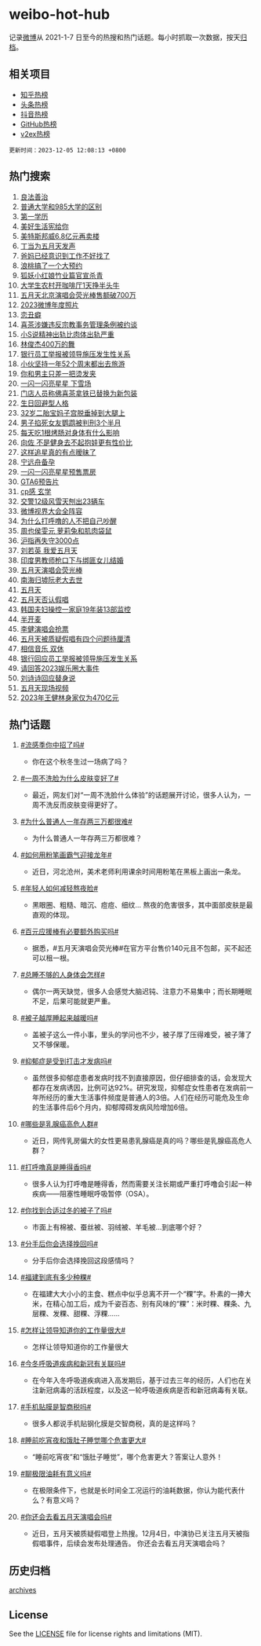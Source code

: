 # weibo-hot-hub

记录[微博](https://www.weibo.com)从 2021-1-7 日至今的热搜和热门话题。每小时抓取一次数据，按天[归档](archives)。

## 相关项目

- [知乎热榜](https://github.com/lonnyzhang423/zhihu-hot-hub)
- [头条热榜](https://github.com/lonnyzhang423/toutiao-hot-hub)
- [抖音热榜](https://github.com/lonnyzhang423/douyin-hot-hub)
- [GitHub热榜](https://github.com/lonnyzhang423/github-hot-hub)
- [v2ex热榜](https://github.com/lonnyzhang423/v2ex-hot-hub)


`更新时间：2023-12-05 12:08:13 +0800`

## 热门搜索

1. [良法善治](https://m.weibo.cn/search?containerid=100103type%3D1%26t%3D10%26q%3D%23%E8%89%AF%E6%B3%95%E5%96%84%E6%B2%BB%23&stream_entry_id=51&isnewpage=1&extparam=seat%3D1%26dgr%3D0%26c_type%3D51%26stream_entry_id%3D51%26pos%3D0%26cate%3D10103%26q%3D%2523%25E8%2589%25AF%25E6%25B3%2595%25E5%2596%2584%25E6%25B2%25BB%2523%26filter_type%3Drealtimehot%26display_time%3D1701749292%26pre_seqid%3D170174929227102145154)
1. [普通大学和985大学的区别](https://m.weibo.cn/search?containerid=100103type%3D1%26t%3D10%26q%3D%E6%99%AE%E9%80%9A%E5%A4%A7%E5%AD%A6%E5%92%8C985%E5%A4%A7%E5%AD%A6%E7%9A%84%E5%8C%BA%E5%88%AB&stream_entry_id=31&isnewpage=1&extparam=seat%3D1%26band_rank%3D1%26realpos%3D1%26dgr%3D0%26stream_entry_id%3D31%26lcate%3D5001%26c_type%3D31%26flag%3D2%26pos%3D0%26cate%3D5001%26q%3D%25E6%2599%25AE%25E9%2580%259A%25E5%25A4%25A7%25E5%25AD%25A6%25E5%2592%258C985%25E5%25A4%25A7%25E5%25AD%25A6%25E7%259A%2584%25E5%258C%25BA%25E5%2588%25AB%26filter_type%3Drealtimehot%26display_time%3D1701749292%26pre_seqid%3D170174929227102145154)
1. [第一学历](https://m.weibo.cn/search?containerid=100103type%3D1%26t%3D10%26q%3D%E7%AC%AC%E4%B8%80%E5%AD%A6%E5%8E%86&stream_entry_id=31&isnewpage=1&extparam=seat%3D1%26band_rank%3D2%26realpos%3D2%26dgr%3D0%26stream_entry_id%3D31%26lcate%3D5001%26c_type%3D31%26flag%3D2%26pos%3D1%26cate%3D5001%26q%3D%25E7%25AC%25AC%25E4%25B8%2580%25E5%25AD%25A6%25E5%258E%2586%26filter_type%3Drealtimehot%26display_time%3D1701749292%26pre_seqid%3D170174929227102145154)
1. [美好生活宪给你](https://m.weibo.cn/search?containerid=100103type%3D1%26t%3D10%26q%3D%23%E7%BE%8E%E5%A5%BD%E7%94%9F%E6%B4%BB%E5%AE%AA%E7%BB%99%E4%BD%A0%23&stream_entry_id=31&isnewpage=1&extparam=seat%3D1%26band_rank%3D3%26realpos%3D3%26dgr%3D0%26stream_entry_id%3D31%26lcate%3D5001%26c_type%3D31%26flag%3D0%26pos%3D2%26cate%3D5001%26q%3D%2523%25E7%25BE%258E%25E5%25A5%25BD%25E7%2594%259F%25E6%25B4%25BB%25E5%25AE%25AA%25E7%25BB%2599%25E4%25BD%25A0%2523%26filter_type%3Drealtimehot%26display_time%3D1701749292%26pre_seqid%3D170174929227102145154)
1. [美特斯邦威6.8亿元再卖楼](https://m.weibo.cn/search?containerid=100103type%3D1%26t%3D10%26q%3D%23%E7%BE%8E%E7%89%B9%E6%96%AF%E9%82%A6%E5%A8%816.8%E4%BA%BF%E5%85%83%E5%86%8D%E5%8D%96%E6%A5%BC%23&stream_entry_id=31&isnewpage=1&extparam=seat%3D1%26band_rank%3D4%26realpos%3D4%26dgr%3D0%26stream_entry_id%3D31%26lcate%3D5001%26c_type%3D31%26flag%3D1%26pos%3D3%26cate%3D5001%26q%3D%2523%25E7%25BE%258E%25E7%2589%25B9%25E6%2596%25AF%25E9%2582%25A6%25E5%25A8%25816.8%25E4%25BA%25BF%25E5%2585%2583%25E5%2586%258D%25E5%258D%2596%25E6%25A5%25BC%2523%26filter_type%3Drealtimehot%26display_time%3D1701749292%26pre_seqid%3D170174929227102145154)
1. [丁当为五月天发声](https://m.weibo.cn/search?containerid=100103type%3D1%26t%3D10%26q%3D%23%E4%B8%81%E5%BD%93%E4%B8%BA%E4%BA%94%E6%9C%88%E5%A4%A9%E5%8F%91%E5%A3%B0%23&stream_entry_id=31&isnewpage=1&extparam=seat%3D1%26band_rank%3D5%26realpos%3D5%26dgr%3D0%26stream_entry_id%3D31%26lcate%3D5001%26c_type%3D31%26flag%3D16%26pos%3D4%26cate%3D5001%26q%3D%2523%25E4%25B8%2581%25E5%25BD%2593%25E4%25B8%25BA%25E4%25BA%2594%25E6%259C%2588%25E5%25A4%25A9%25E5%258F%2591%25E5%25A3%25B0%2523%26filter_type%3Drealtimehot%26display_time%3D1701749292%26pre_seqid%3D170174929227102145154)
1. [爸妈已经意识到工作不好找了](https://m.weibo.cn/search?containerid=100103type%3D1%26t%3D10%26q%3D%23%E7%88%B8%E5%A6%88%E5%B7%B2%E7%BB%8F%E6%84%8F%E8%AF%86%E5%88%B0%E5%B7%A5%E4%BD%9C%E4%B8%8D%E5%A5%BD%E6%89%BE%E4%BA%86%23&stream_entry_id=31&isnewpage=1&extparam=seat%3D1%26band_rank%3D6%26realpos%3D6%26dgr%3D0%26stream_entry_id%3D31%26lcate%3D5001%26c_type%3D31%26flag%3D1%26pos%3D5%26cate%3D5001%26q%3D%2523%25E7%2588%25B8%25E5%25A6%2588%25E5%25B7%25B2%25E7%25BB%258F%25E6%2584%258F%25E8%25AF%2586%25E5%2588%25B0%25E5%25B7%25A5%25E4%25BD%259C%25E4%25B8%258D%25E5%25A5%25BD%25E6%2589%25BE%25E4%25BA%2586%2523%26filter_type%3Drealtimehot%26display_time%3D1701749292%26pre_seqid%3D170174929227102145154)
1. [浪桃搞了一个大预约](https://m.weibo.cn/search?containerid=100103type%3D1%26t%3D10%26q%3D%23%E6%B5%AA%E6%A1%83%E6%90%9E%E4%BA%86%E4%B8%80%E4%B8%AA%E5%A4%A7%E9%A2%84%E7%BA%A6%23&stream_entry_id=31&isnewpage=1&extparam=seat%3D1%26adid%3D213279%26band_rank%3D7%26stream_entry_id%3D31%26is_ad_pos%3D1%26lcate%3D5001%26c_type%3D31%26dgr%3D0%26cate%3D5001%26pos%3D6%26q%3D%2523%25E6%25B5%25AA%25E6%25A1%2583%25E6%2590%259E%25E4%25BA%2586%25E4%25B8%2580%25E4%25B8%25AA%25E5%25A4%25A7%25E9%25A2%2584%25E7%25BA%25A6%2523%26filter_type%3Drealtimehot%26display_time%3D1701749292%26pre_seqid%3D170174929227102145154)
1. [狐妖小红娘竹业篇官宣杀青](https://m.weibo.cn/search?containerid=100103type%3D1%26t%3D10%26q%3D%23%E7%8B%90%E5%A6%96%E5%B0%8F%E7%BA%A2%E5%A8%98%E7%AB%B9%E4%B8%9A%E7%AF%87%E5%AE%98%E5%AE%A3%E6%9D%80%E9%9D%92%23&stream_entry_id=31&isnewpage=1&extparam=seat%3D1%26band_rank%3D7%26realpos%3D7%26dgr%3D0%26stream_entry_id%3D31%26lcate%3D5001%26c_type%3D31%26flag%3D1%26pos%3D7%26cate%3D5001%26q%3D%2523%25E7%258B%2590%25E5%25A6%2596%25E5%25B0%258F%25E7%25BA%25A2%25E5%25A8%2598%25E7%25AB%25B9%25E4%25B8%259A%25E7%25AF%2587%25E5%25AE%2598%25E5%25AE%25A3%25E6%259D%2580%25E9%259D%2592%2523%26filter_type%3Drealtimehot%26display_time%3D1701749292%26pre_seqid%3D170174929227102145154)
1. [大学生农村开咖啡厅1天挣半头牛](https://m.weibo.cn/search?containerid=100103type%3D1%26t%3D10%26q%3D%23%E5%A4%A7%E5%AD%A6%E7%94%9F%E5%86%9C%E6%9D%91%E5%BC%80%E5%92%96%E5%95%A1%E5%8E%851%E5%A4%A9%E6%8C%A3%E5%8D%8A%E5%A4%B4%E7%89%9B%23&stream_entry_id=31&isnewpage=1&extparam=seat%3D1%26band_rank%3D8%26realpos%3D8%26dgr%3D0%26stream_entry_id%3D31%26lcate%3D5001%26c_type%3D31%26flag%3D32768%26pos%3D8%26cate%3D5001%26q%3D%2523%25E5%25A4%25A7%25E5%25AD%25A6%25E7%2594%259F%25E5%2586%259C%25E6%259D%2591%25E5%25BC%2580%25E5%2592%2596%25E5%2595%25A1%25E5%258E%25851%25E5%25A4%25A9%25E6%258C%25A3%25E5%258D%258A%25E5%25A4%25B4%25E7%2589%259B%2523%26filter_type%3Drealtimehot%26display_time%3D1701749292%26pre_seqid%3D170174929227102145154)
1. [五月天北京演唱会荧光棒售额破700万](https://m.weibo.cn/search?containerid=100103type%3D1%26t%3D10%26q%3D%23%E4%BA%94%E6%9C%88%E5%A4%A9%E5%8C%97%E4%BA%AC%E6%BC%94%E5%94%B1%E4%BC%9A%E8%8D%A7%E5%85%89%E6%A3%92%E5%94%AE%E9%A2%9D%E7%A0%B4700%E4%B8%87%23&stream_entry_id=31&isnewpage=1&extparam=seat%3D1%26band_rank%3D9%26realpos%3D9%26dgr%3D0%26stream_entry_id%3D31%26lcate%3D5001%26c_type%3D31%26flag%3D1%26pos%3D9%26cate%3D5001%26q%3D%2523%25E4%25BA%2594%25E6%259C%2588%25E5%25A4%25A9%25E5%258C%2597%25E4%25BA%25AC%25E6%25BC%2594%25E5%2594%25B1%25E4%25BC%259A%25E8%258D%25A7%25E5%2585%2589%25E6%25A3%2592%25E5%2594%25AE%25E9%25A2%259D%25E7%25A0%25B4700%25E4%25B8%2587%2523%26filter_type%3Drealtimehot%26display_time%3D1701749292%26pre_seqid%3D170174929227102145154)
1. [2023微博年度照片](https://m.weibo.cn/search?containerid=100103type%3D1%26t%3D10%26q%3D%232023%E5%BE%AE%E5%8D%9A%E5%B9%B4%E5%BA%A6%E7%85%A7%E7%89%87%23&stream_entry_id=31&isnewpage=1&extparam=seat%3D1%26band_rank%3D10%26realpos%3D10%26dgr%3D0%26stream_entry_id%3D31%26lcate%3D5001%26c_type%3D31%26flag%3D1%26pos%3D10%26cate%3D5001%26q%3D%25232023%25E5%25BE%25AE%25E5%258D%259A%25E5%25B9%25B4%25E5%25BA%25A6%25E7%2585%25A7%25E7%2589%2587%2523%26filter_type%3Drealtimehot%26display_time%3D1701749292%26pre_seqid%3D170174929227102145154)
1. [恋丑癖](https://m.weibo.cn/search?containerid=100103type%3D1%26t%3D10%26q%3D%E6%81%8B%E4%B8%91%E7%99%96&stream_entry_id=31&isnewpage=1&extparam=seat%3D1%26band_rank%3D11%26realpos%3D11%26dgr%3D0%26stream_entry_id%3D31%26lcate%3D5001%26c_type%3D31%26flag%3D2%26pos%3D11%26cate%3D5001%26q%3D%25E6%2581%258B%25E4%25B8%2591%25E7%2599%2596%26filter_type%3Drealtimehot%26display_time%3D1701749292%26pre_seqid%3D170174929227102145154)
1. [喜茶涉嫌违反宗教事务管理条例被约谈](https://m.weibo.cn/search?containerid=100103type%3D1%26t%3D10%26q%3D%23%E5%96%9C%E8%8C%B6%E6%B6%89%E5%AB%8C%E8%BF%9D%E5%8F%8D%E5%AE%97%E6%95%99%E4%BA%8B%E5%8A%A1%E7%AE%A1%E7%90%86%E6%9D%A1%E4%BE%8B%E8%A2%AB%E7%BA%A6%E8%B0%88%23&stream_entry_id=31&isnewpage=1&extparam=seat%3D1%26band_rank%3D12%26realpos%3D12%26dgr%3D0%26stream_entry_id%3D31%26lcate%3D5001%26c_type%3D31%26flag%3D2%26pos%3D12%26cate%3D5001%26q%3D%2523%25E5%2596%259C%25E8%258C%25B6%25E6%25B6%2589%25E5%25AB%258C%25E8%25BF%259D%25E5%258F%258D%25E5%25AE%2597%25E6%2595%2599%25E4%25BA%258B%25E5%258A%25A1%25E7%25AE%25A1%25E7%2590%2586%25E6%259D%25A1%25E4%25BE%258B%25E8%25A2%25AB%25E7%25BA%25A6%25E8%25B0%2588%2523%26filter_type%3Drealtimehot%26display_time%3D1701749292%26pre_seqid%3D170174929227102145154)
1. [小S说精神出轨比肉体出轨严重](https://m.weibo.cn/search?containerid=100103type%3D1%26t%3D10%26q%3D%23%E5%B0%8FS%E8%AF%B4%E7%B2%BE%E7%A5%9E%E5%87%BA%E8%BD%A8%E6%AF%94%E8%82%89%E4%BD%93%E5%87%BA%E8%BD%A8%E4%B8%A5%E9%87%8D%23&stream_entry_id=31&isnewpage=1&extparam=seat%3D1%26band_rank%3D13%26realpos%3D13%26dgr%3D0%26stream_entry_id%3D31%26lcate%3D5001%26c_type%3D31%26flag%3D1%26pos%3D13%26cate%3D5001%26q%3D%2523%25E5%25B0%258FS%25E8%25AF%25B4%25E7%25B2%25BE%25E7%25A5%259E%25E5%2587%25BA%25E8%25BD%25A8%25E6%25AF%2594%25E8%2582%2589%25E4%25BD%2593%25E5%2587%25BA%25E8%25BD%25A8%25E4%25B8%25A5%25E9%2587%258D%2523%26filter_type%3Drealtimehot%26display_time%3D1701749292%26pre_seqid%3D170174929227102145154)
1. [林俊杰400万的舞](https://m.weibo.cn/search?containerid=100103type%3D1%26t%3D10%26q%3D%E6%9E%97%E4%BF%8A%E6%9D%B0400%E4%B8%87%E7%9A%84%E8%88%9E&stream_entry_id=31&isnewpage=1&extparam=seat%3D1%26band_rank%3D14%26realpos%3D14%26dgr%3D0%26stream_entry_id%3D31%26lcate%3D5001%26c_type%3D31%26flag%3D1%26pos%3D14%26cate%3D5001%26q%3D%25E6%259E%2597%25E4%25BF%258A%25E6%259D%25B0400%25E4%25B8%2587%25E7%259A%2584%25E8%2588%259E%26filter_type%3Drealtimehot%26display_time%3D1701749292%26pre_seqid%3D170174929227102145154)
1. [银行员工举报被领导施压发生性关系](https://m.weibo.cn/search?containerid=100103type%3D1%26t%3D10%26q%3D%23%E9%93%B6%E8%A1%8C%E5%91%98%E5%B7%A5%E4%B8%BE%E6%8A%A5%E8%A2%AB%E9%A2%86%E5%AF%BC%E6%96%BD%E5%8E%8B%E5%8F%91%E7%94%9F%E6%80%A7%E5%85%B3%E7%B3%BB%23&stream_entry_id=31&isnewpage=1&extparam=seat%3D1%26band_rank%3D15%26realpos%3D15%26dgr%3D0%26stream_entry_id%3D31%26lcate%3D5001%26c_type%3D31%26flag%3D1%26pos%3D15%26cate%3D5001%26q%3D%2523%25E9%2593%25B6%25E8%25A1%258C%25E5%2591%2598%25E5%25B7%25A5%25E4%25B8%25BE%25E6%258A%25A5%25E8%25A2%25AB%25E9%25A2%2586%25E5%25AF%25BC%25E6%2596%25BD%25E5%258E%258B%25E5%258F%2591%25E7%2594%259F%25E6%2580%25A7%25E5%2585%25B3%25E7%25B3%25BB%2523%26filter_type%3Drealtimehot%26display_time%3D1701749292%26pre_seqid%3D170174929227102145154)
1. [小伙坚持一年52个周末都出去旅游](https://m.weibo.cn/search?containerid=100103type%3D1%26t%3D10%26q%3D%23%E5%B0%8F%E4%BC%99%E5%9D%9A%E6%8C%81%E4%B8%80%E5%B9%B452%E4%B8%AA%E5%91%A8%E6%9C%AB%E9%83%BD%E5%87%BA%E5%8E%BB%E6%97%85%E6%B8%B8%23&stream_entry_id=31&isnewpage=1&extparam=seat%3D1%26band_rank%3D16%26realpos%3D16%26dgr%3D0%26stream_entry_id%3D31%26lcate%3D5001%26c_type%3D31%26flag%3D1%26pos%3D16%26cate%3D5001%26q%3D%2523%25E5%25B0%258F%25E4%25BC%2599%25E5%259D%259A%25E6%258C%2581%25E4%25B8%2580%25E5%25B9%25B452%25E4%25B8%25AA%25E5%2591%25A8%25E6%259C%25AB%25E9%2583%25BD%25E5%2587%25BA%25E5%258E%25BB%25E6%2597%2585%25E6%25B8%25B8%2523%26filter_type%3Drealtimehot%26display_time%3D1701749292%26pre_seqid%3D170174929227102145154)
1. [你和男主只差一把烫发夹](https://m.weibo.cn/search?containerid=100103type%3D1%26t%3D10%26q%3D%E4%BD%A0%E5%92%8C%E7%94%B7%E4%B8%BB%E5%8F%AA%E5%B7%AE%E4%B8%80%E6%8A%8A%E7%83%AB%E5%8F%91%E5%A4%B9&stream_entry_id=31&isnewpage=1&extparam=seat%3D1%26band_rank%3D17%26realpos%3D17%26dgr%3D0%26stream_entry_id%3D31%26lcate%3D5001%26c_type%3D31%26flag%3D1%26pos%3D17%26cate%3D5001%26q%3D%25E4%25BD%25A0%25E5%2592%258C%25E7%2594%25B7%25E4%25B8%25BB%25E5%258F%25AA%25E5%25B7%25AE%25E4%25B8%2580%25E6%258A%258A%25E7%2583%25AB%25E5%258F%2591%25E5%25A4%25B9%26filter_type%3Drealtimehot%26display_time%3D1701749292%26pre_seqid%3D170174929227102145154)
1. [一闪一闪亮星星 下雪场](https://m.weibo.cn/search?containerid=100103type%3D1%26t%3D10%26q%3D%E4%B8%80%E9%97%AA%E4%B8%80%E9%97%AA%E4%BA%AE%E6%98%9F%E6%98%9F+%E4%B8%8B%E9%9B%AA%E5%9C%BA&stream_entry_id=31&isnewpage=1&extparam=seat%3D1%26band_rank%3D18%26realpos%3D18%26dgr%3D0%26stream_entry_id%3D31%26lcate%3D5001%26c_type%3D31%26flag%3D0%26pos%3D18%26cate%3D5001%26q%3D%25E4%25B8%2580%25E9%2597%25AA%25E4%25B8%2580%25E9%2597%25AA%25E4%25BA%25AE%25E6%2598%259F%25E6%2598%259F%2520%25E4%25B8%258B%25E9%259B%25AA%25E5%259C%25BA%26filter_type%3Drealtimehot%26display_time%3D1701749292%26pre_seqid%3D170174929227102145154)
1. [门店人员称佛喜茶拿铁已替换为新包装](https://m.weibo.cn/search?containerid=100103type%3D1%26t%3D10%26q%3D%23%E9%97%A8%E5%BA%97%E4%BA%BA%E5%91%98%E7%A7%B0%E4%BD%9B%E5%96%9C%E8%8C%B6%E6%8B%BF%E9%93%81%E5%B7%B2%E6%9B%BF%E6%8D%A2%E4%B8%BA%E6%96%B0%E5%8C%85%E8%A3%85%23&stream_entry_id=31&isnewpage=1&extparam=seat%3D1%26band_rank%3D19%26realpos%3D19%26dgr%3D0%26stream_entry_id%3D31%26lcate%3D5001%26c_type%3D31%26flag%3D1%26pos%3D19%26cate%3D5001%26q%3D%2523%25E9%2597%25A8%25E5%25BA%2597%25E4%25BA%25BA%25E5%2591%2598%25E7%25A7%25B0%25E4%25BD%259B%25E5%2596%259C%25E8%258C%25B6%25E6%258B%25BF%25E9%2593%2581%25E5%25B7%25B2%25E6%259B%25BF%25E6%258D%25A2%25E4%25B8%25BA%25E6%2596%25B0%25E5%258C%2585%25E8%25A3%2585%2523%26filter_type%3Drealtimehot%26display_time%3D1701749292%26pre_seqid%3D170174929227102145154)
1. [生日回避型人格](https://m.weibo.cn/search?containerid=100103type%3D1%26t%3D10%26q%3D%E7%94%9F%E6%97%A5%E5%9B%9E%E9%81%BF%E5%9E%8B%E4%BA%BA%E6%A0%BC&stream_entry_id=31&isnewpage=1&extparam=seat%3D1%26band_rank%3D20%26realpos%3D20%26dgr%3D0%26stream_entry_id%3D31%26lcate%3D5001%26c_type%3D31%26flag%3D0%26pos%3D20%26cate%3D5001%26q%3D%25E7%2594%259F%25E6%2597%25A5%25E5%259B%259E%25E9%2581%25BF%25E5%259E%258B%25E4%25BA%25BA%25E6%25A0%25BC%26filter_type%3Drealtimehot%26display_time%3D1701749292%26pre_seqid%3D170174929227102145154)
1. [32岁二胎宝妈子宫脱垂掉到大腿上](https://m.weibo.cn/search?containerid=100103type%3D1%26t%3D10%26q%3D%2332%E5%B2%81%E4%BA%8C%E8%83%8E%E5%AE%9D%E5%A6%88%E5%AD%90%E5%AE%AB%E8%84%B1%E5%9E%82%E6%8E%89%E5%88%B0%E5%A4%A7%E8%85%BF%E4%B8%8A%23&stream_entry_id=31&isnewpage=1&extparam=seat%3D1%26band_rank%3D21%26realpos%3D21%26dgr%3D0%26stream_entry_id%3D31%26lcate%3D5001%26c_type%3D31%26flag%3D0%26pos%3D21%26cate%3D5001%26q%3D%252332%25E5%25B2%2581%25E4%25BA%258C%25E8%2583%258E%25E5%25AE%259D%25E5%25A6%2588%25E5%25AD%2590%25E5%25AE%25AB%25E8%2584%25B1%25E5%259E%2582%25E6%258E%2589%25E5%2588%25B0%25E5%25A4%25A7%25E8%2585%25BF%25E4%25B8%258A%2523%26filter_type%3Drealtimehot%26display_time%3D1701749292%26pre_seqid%3D170174929227102145154)
1. [男子掐死女友鹦鹉被判刑3个半月](https://m.weibo.cn/search?containerid=100103type%3D1%26t%3D10%26q%3D%23%E7%94%B7%E5%AD%90%E6%8E%90%E6%AD%BB%E5%A5%B3%E5%8F%8B%E9%B9%A6%E9%B9%89%E8%A2%AB%E5%88%A4%E5%88%913%E4%B8%AA%E5%8D%8A%E6%9C%88%23&stream_entry_id=31&isnewpage=1&extparam=seat%3D1%26band_rank%3D22%26realpos%3D22%26dgr%3D0%26stream_entry_id%3D31%26lcate%3D5001%26c_type%3D31%26flag%3D1%26pos%3D22%26cate%3D5001%26q%3D%2523%25E7%2594%25B7%25E5%25AD%2590%25E6%258E%2590%25E6%25AD%25BB%25E5%25A5%25B3%25E5%258F%258B%25E9%25B9%25A6%25E9%25B9%2589%25E8%25A2%25AB%25E5%2588%25A4%25E5%2588%25913%25E4%25B8%25AA%25E5%258D%258A%25E6%259C%2588%2523%26filter_type%3Drealtimehot%26display_time%3D1701749292%26pre_seqid%3D170174929227102145154)
1. [每天吃1根烤肠对身体有什么影响](https://m.weibo.cn/search?containerid=100103type%3D1%26t%3D10%26q%3D%23%E6%AF%8F%E5%A4%A9%E5%90%831%E6%A0%B9%E7%83%A4%E8%82%A0%E5%AF%B9%E8%BA%AB%E4%BD%93%E6%9C%89%E4%BB%80%E4%B9%88%E5%BD%B1%E5%93%8D%23&stream_entry_id=31&isnewpage=1&extparam=seat%3D1%26band_rank%3D23%26realpos%3D23%26dgr%3D0%26stream_entry_id%3D31%26lcate%3D5001%26c_type%3D31%26flag%3D1%26pos%3D23%26cate%3D5001%26q%3D%2523%25E6%25AF%258F%25E5%25A4%25A9%25E5%2590%25831%25E6%25A0%25B9%25E7%2583%25A4%25E8%2582%25A0%25E5%25AF%25B9%25E8%25BA%25AB%25E4%25BD%2593%25E6%259C%2589%25E4%25BB%2580%25E4%25B9%2588%25E5%25BD%25B1%25E5%2593%258D%2523%26filter_type%3Drealtimehot%26display_time%3D1701749292%26pre_seqid%3D170174929227102145154)
1. [向佐 不是健身去不起抱娃更有性价比](https://m.weibo.cn/search?containerid=100103type%3D1%26t%3D10%26q%3D%E5%90%91%E4%BD%90+%E4%B8%8D%E6%98%AF%E5%81%A5%E8%BA%AB%E5%8E%BB%E4%B8%8D%E8%B5%B7%E6%8A%B1%E5%A8%83%E6%9B%B4%E6%9C%89%E6%80%A7%E4%BB%B7%E6%AF%94&stream_entry_id=31&isnewpage=1&extparam=seat%3D1%26band_rank%3D24%26realpos%3D24%26dgr%3D0%26stream_entry_id%3D31%26lcate%3D5001%26c_type%3D31%26flag%3D1%26pos%3D24%26cate%3D5001%26q%3D%25E5%2590%2591%25E4%25BD%2590%2520%25E4%25B8%258D%25E6%2598%25AF%25E5%2581%25A5%25E8%25BA%25AB%25E5%258E%25BB%25E4%25B8%258D%25E8%25B5%25B7%25E6%258A%25B1%25E5%25A8%2583%25E6%259B%25B4%25E6%259C%2589%25E6%2580%25A7%25E4%25BB%25B7%25E6%25AF%2594%26filter_type%3Drealtimehot%26display_time%3D1701749292%26pre_seqid%3D170174929227102145154)
1. [这样追星真的有点暧昧了](https://m.weibo.cn/search?containerid=100103type%3D1%26t%3D10%26q%3D%23%E8%BF%99%E6%A0%B7%E8%BF%BD%E6%98%9F%E7%9C%9F%E7%9A%84%E6%9C%89%E7%82%B9%E6%9A%A7%E6%98%A7%E4%BA%86%23&stream_entry_id=31&isnewpage=1&extparam=seat%3D1%26band_rank%3D25%26realpos%3D25%26dgr%3D0%26stream_entry_id%3D31%26lcate%3D5001%26c_type%3D31%26flag%3D1%26pos%3D25%26cate%3D5001%26q%3D%2523%25E8%25BF%2599%25E6%25A0%25B7%25E8%25BF%25BD%25E6%2598%259F%25E7%259C%259F%25E7%259A%2584%25E6%259C%2589%25E7%2582%25B9%25E6%259A%25A7%25E6%2598%25A7%25E4%25BA%2586%2523%26filter_type%3Drealtimehot%26display_time%3D1701749292%26pre_seqid%3D170174929227102145154)
1. [宁远舟备孕](https://m.weibo.cn/search?containerid=100103type%3D1%26t%3D10%26q%3D%E5%AE%81%E8%BF%9C%E8%88%9F%E5%A4%87%E5%AD%95&stream_entry_id=31&isnewpage=1&extparam=seat%3D1%26band_rank%3D26%26realpos%3D26%26dgr%3D0%26stream_entry_id%3D31%26lcate%3D5001%26c_type%3D31%26flag%3D0%26pos%3D26%26cate%3D5001%26q%3D%25E5%25AE%2581%25E8%25BF%259C%25E8%2588%259F%25E5%25A4%2587%25E5%25AD%2595%26filter_type%3Drealtimehot%26display_time%3D1701749292%26pre_seqid%3D170174929227102145154)
1. [一闪一闪亮星星预售票房](https://m.weibo.cn/search?containerid=100103type%3D1%26t%3D10%26q%3D%E4%B8%80%E9%97%AA%E4%B8%80%E9%97%AA%E4%BA%AE%E6%98%9F%E6%98%9F%E9%A2%84%E5%94%AE%E7%A5%A8%E6%88%BF&stream_entry_id=31&isnewpage=1&extparam=seat%3D1%26band_rank%3D27%26realpos%3D27%26dgr%3D0%26stream_entry_id%3D31%26lcate%3D5001%26c_type%3D31%26flag%3D1%26pos%3D27%26cate%3D5001%26q%3D%25E4%25B8%2580%25E9%2597%25AA%25E4%25B8%2580%25E9%2597%25AA%25E4%25BA%25AE%25E6%2598%259F%25E6%2598%259F%25E9%25A2%2584%25E5%2594%25AE%25E7%25A5%25A8%25E6%2588%25BF%26filter_type%3Drealtimehot%26display_time%3D1701749292%26pre_seqid%3D170174929227102145154)
1. [GTA6预告片](https://m.weibo.cn/search?containerid=100103type%3D1%26t%3D10%26q%3DGTA6%E9%A2%84%E5%91%8A%E7%89%87&stream_entry_id=31&isnewpage=1&extparam=seat%3D1%26band_rank%3D28%26realpos%3D28%26dgr%3D0%26stream_entry_id%3D31%26lcate%3D5001%26c_type%3D31%26flag%3D1%26pos%3D28%26cate%3D5001%26q%3DGTA6%25E9%25A2%2584%25E5%2591%258A%25E7%2589%2587%26filter_type%3Drealtimehot%26display_time%3D1701749292%26pre_seqid%3D170174929227102145154)
1. [cp感 玄学](https://m.weibo.cn/search?containerid=100103type%3D1%26t%3D10%26q%3Dcp%E6%84%9F+%E7%8E%84%E5%AD%A6&stream_entry_id=31&isnewpage=1&extparam=seat%3D1%26band_rank%3D29%26realpos%3D29%26dgr%3D0%26stream_entry_id%3D31%26lcate%3D5001%26c_type%3D31%26flag%3D1%26pos%3D29%26cate%3D5001%26q%3Dcp%25E6%2584%259F%2520%25E7%258E%2584%25E5%25AD%25A6%26filter_type%3Drealtimehot%26display_time%3D1701749292%26pre_seqid%3D170174929227102145154)
1. [交警12级风雪天刨出23辆车](https://m.weibo.cn/search?containerid=100103type%3D1%26t%3D10%26q%3D%23%E4%BA%A4%E8%AD%A612%E7%BA%A7%E9%A3%8E%E9%9B%AA%E5%A4%A9%E5%88%A8%E5%87%BA23%E8%BE%86%E8%BD%A6%23&stream_entry_id=31&isnewpage=1&extparam=seat%3D1%26band_rank%3D30%26realpos%3D30%26dgr%3D0%26stream_entry_id%3D31%26lcate%3D5001%26c_type%3D31%26flag%3D32768%26pos%3D30%26cate%3D5001%26q%3D%2523%25E4%25BA%25A4%25E8%25AD%25A612%25E7%25BA%25A7%25E9%25A3%258E%25E9%259B%25AA%25E5%25A4%25A9%25E5%2588%25A8%25E5%2587%25BA23%25E8%25BE%2586%25E8%25BD%25A6%2523%26filter_type%3Drealtimehot%26display_time%3D1701749292%26pre_seqid%3D170174929227102145154)
1. [微博视界大会全阵容](https://m.weibo.cn/search?containerid=100103type%3D1%26t%3D10%26q%3D%23%E5%BE%AE%E5%8D%9A%E8%A7%86%E7%95%8C%E5%A4%A7%E4%BC%9A%E5%85%A8%E9%98%B5%E5%AE%B9%23&stream_entry_id=31&isnewpage=1&extparam=seat%3D1%26band_rank%3D31%26realpos%3D31%26dgr%3D0%26stream_entry_id%3D31%26lcate%3D5001%26c_type%3D31%26flag%3D1%26pos%3D31%26cate%3D5001%26q%3D%2523%25E5%25BE%25AE%25E5%258D%259A%25E8%25A7%2586%25E7%2595%258C%25E5%25A4%25A7%25E4%25BC%259A%25E5%2585%25A8%25E9%2598%25B5%25E5%25AE%25B9%2523%26filter_type%3Drealtimehot%26display_time%3D1701749292%26pre_seqid%3D170174929227102145154)
1. [为什么打呼噜的人不把自己吵醒](https://m.weibo.cn/search?containerid=100103type%3D1%26t%3D10%26q%3D%E4%B8%BA%E4%BB%80%E4%B9%88%E6%89%93%E5%91%BC%E5%99%9C%E7%9A%84%E4%BA%BA%E4%B8%8D%E6%8A%8A%E8%87%AA%E5%B7%B1%E5%90%B5%E9%86%92&stream_entry_id=31&isnewpage=1&extparam=seat%3D1%26band_rank%3D32%26realpos%3D32%26dgr%3D0%26stream_entry_id%3D31%26lcate%3D5001%26c_type%3D31%26flag%3D0%26pos%3D32%26cate%3D5001%26q%3D%25E4%25B8%25BA%25E4%25BB%2580%25E4%25B9%2588%25E6%2589%2593%25E5%2591%25BC%25E5%2599%259C%25E7%259A%2584%25E4%25BA%25BA%25E4%25B8%258D%25E6%258A%258A%25E8%2587%25AA%25E5%25B7%25B1%25E5%2590%25B5%25E9%2586%2592%26filter_type%3Drealtimehot%26display_time%3D1701749292%26pre_seqid%3D170174929227102145154)
1. [周也侯雯元 萝莉兔和肌肉袋鼠](https://m.weibo.cn/search?containerid=100103type%3D1%26t%3D10%26q%3D%E5%91%A8%E4%B9%9F%E4%BE%AF%E9%9B%AF%E5%85%83+%E8%90%9D%E8%8E%89%E5%85%94%E5%92%8C%E8%82%8C%E8%82%89%E8%A2%8B%E9%BC%A0&stream_entry_id=31&isnewpage=1&extparam=seat%3D1%26band_rank%3D33%26realpos%3D33%26dgr%3D0%26stream_entry_id%3D31%26lcate%3D5001%26c_type%3D31%26flag%3D1%26pos%3D33%26cate%3D5001%26q%3D%25E5%2591%25A8%25E4%25B9%259F%25E4%25BE%25AF%25E9%259B%25AF%25E5%2585%2583%2520%25E8%2590%259D%25E8%258E%2589%25E5%2585%2594%25E5%2592%258C%25E8%2582%258C%25E8%2582%2589%25E8%25A2%258B%25E9%25BC%25A0%26filter_type%3Drealtimehot%26display_time%3D1701749292%26pre_seqid%3D170174929227102145154)
1. [沪指再失守3000点](https://m.weibo.cn/search?containerid=100103type%3D1%26t%3D10%26q%3D%23%E6%B2%AA%E6%8C%87%E5%86%8D%E5%A4%B1%E5%AE%883000%E7%82%B9%23&stream_entry_id=31&isnewpage=1&extparam=seat%3D1%26band_rank%3D34%26realpos%3D34%26dgr%3D0%26stream_entry_id%3D31%26lcate%3D5001%26c_type%3D31%26flag%3D1%26pos%3D34%26cate%3D5001%26q%3D%2523%25E6%25B2%25AA%25E6%258C%2587%25E5%2586%258D%25E5%25A4%25B1%25E5%25AE%25883000%25E7%2582%25B9%2523%26filter_type%3Drealtimehot%26display_time%3D1701749292%26pre_seqid%3D170174929227102145154)
1. [刘若英 我爱五月天](https://m.weibo.cn/search?containerid=100103type%3D1%26t%3D10%26q%3D%E5%88%98%E8%8B%A5%E8%8B%B1+%E6%88%91%E7%88%B1%E4%BA%94%E6%9C%88%E5%A4%A9&stream_entry_id=31&isnewpage=1&extparam=seat%3D1%26band_rank%3D35%26realpos%3D35%26dgr%3D0%26stream_entry_id%3D31%26lcate%3D5001%26c_type%3D31%26flag%3D0%26pos%3D35%26cate%3D5001%26q%3D%25E5%2588%2598%25E8%258B%25A5%25E8%258B%25B1%2520%25E6%2588%2591%25E7%2588%25B1%25E4%25BA%2594%25E6%259C%2588%25E5%25A4%25A9%26filter_type%3Drealtimehot%26display_time%3D1701749292%26pre_seqid%3D170174929227102145154)
1. [印度男教师枪口下与绑匪女儿结婚](https://m.weibo.cn/search?containerid=100103type%3D1%26t%3D10%26q%3D%23%E5%8D%B0%E5%BA%A6%E7%94%B7%E6%95%99%E5%B8%88%E6%9E%AA%E5%8F%A3%E4%B8%8B%E4%B8%8E%E7%BB%91%E5%8C%AA%E5%A5%B3%E5%84%BF%E7%BB%93%E5%A9%9A%23&stream_entry_id=31&isnewpage=1&extparam=seat%3D1%26band_rank%3D36%26realpos%3D36%26dgr%3D0%26stream_entry_id%3D31%26lcate%3D5001%26c_type%3D31%26flag%3D1%26pos%3D36%26cate%3D5001%26q%3D%2523%25E5%258D%25B0%25E5%25BA%25A6%25E7%2594%25B7%25E6%2595%2599%25E5%25B8%2588%25E6%259E%25AA%25E5%258F%25A3%25E4%25B8%258B%25E4%25B8%258E%25E7%25BB%2591%25E5%258C%25AA%25E5%25A5%25B3%25E5%2584%25BF%25E7%25BB%2593%25E5%25A9%259A%2523%26filter_type%3Drealtimehot%26display_time%3D1701749292%26pre_seqid%3D170174929227102145154)
1. [五月天演唱会荧光棒](https://m.weibo.cn/search?containerid=100103type%3D1%26t%3D10%26q%3D%E4%BA%94%E6%9C%88%E5%A4%A9%E6%BC%94%E5%94%B1%E4%BC%9A%E8%8D%A7%E5%85%89%E6%A3%92&stream_entry_id=31&isnewpage=1&extparam=seat%3D1%26band_rank%3D37%26realpos%3D37%26dgr%3D0%26stream_entry_id%3D31%26lcate%3D5001%26c_type%3D31%26flag%3D0%26pos%3D37%26cate%3D5001%26q%3D%25E4%25BA%2594%25E6%259C%2588%25E5%25A4%25A9%25E6%25BC%2594%25E5%2594%25B1%25E4%25BC%259A%25E8%258D%25A7%25E5%2585%2589%25E6%25A3%2592%26filter_type%3Drealtimehot%26display_time%3D1701749292%26pre_seqid%3D170174929227102145154)
1. [南海归墟阮老大去世](https://m.weibo.cn/search?containerid=100103type%3D1%26t%3D10%26q%3D%23%E5%8D%97%E6%B5%B7%E5%BD%92%E5%A2%9F%E9%98%AE%E8%80%81%E5%A4%A7%E5%8E%BB%E4%B8%96%23&stream_entry_id=31&isnewpage=1&extparam=seat%3D1%26band_rank%3D38%26realpos%3D38%26dgr%3D0%26stream_entry_id%3D31%26lcate%3D5001%26c_type%3D31%26flag%3D1%26pos%3D38%26cate%3D5001%26q%3D%2523%25E5%258D%2597%25E6%25B5%25B7%25E5%25BD%2592%25E5%25A2%259F%25E9%2598%25AE%25E8%2580%2581%25E5%25A4%25A7%25E5%258E%25BB%25E4%25B8%2596%2523%26filter_type%3Drealtimehot%26display_time%3D1701749292%26pre_seqid%3D170174929227102145154)
1. [五月天](https://m.weibo.cn/search?containerid=100103type%3D1%26t%3D10%26q%3D%E4%BA%94%E6%9C%88%E5%A4%A9&stream_entry_id=31&isnewpage=1&extparam=seat%3D1%26band_rank%3D39%26realpos%3D39%26dgr%3D0%26stream_entry_id%3D31%26lcate%3D5001%26c_type%3D31%26flag%3D0%26pos%3D39%26cate%3D5001%26q%3D%25E4%25BA%2594%25E6%259C%2588%25E5%25A4%25A9%26filter_type%3Drealtimehot%26display_time%3D1701749292%26pre_seqid%3D170174929227102145154)
1. [五月天否认假唱](https://m.weibo.cn/search?containerid=100103type%3D1%26t%3D10%26q%3D%E4%BA%94%E6%9C%88%E5%A4%A9%E5%90%A6%E8%AE%A4%E5%81%87%E5%94%B1&stream_entry_id=31&isnewpage=1&extparam=seat%3D1%26band_rank%3D40%26realpos%3D40%26dgr%3D0%26stream_entry_id%3D31%26lcate%3D5001%26c_type%3D31%26flag%3D0%26pos%3D40%26cate%3D5001%26q%3D%25E4%25BA%2594%25E6%259C%2588%25E5%25A4%25A9%25E5%2590%25A6%25E8%25AE%25A4%25E5%2581%2587%25E5%2594%25B1%26filter_type%3Drealtimehot%26display_time%3D1701749292%26pre_seqid%3D170174929227102145154)
1. [韩国夫妇操控一家庭19年装13部监控](https://m.weibo.cn/search?containerid=100103type%3D1%26t%3D10%26q%3D%23%E9%9F%A9%E5%9B%BD%E5%A4%AB%E5%A6%87%E6%93%8D%E6%8E%A7%E4%B8%80%E5%AE%B6%E5%BA%AD19%E5%B9%B4%E8%A3%8513%E9%83%A8%E7%9B%91%E6%8E%A7%23&stream_entry_id=31&isnewpage=1&extparam=seat%3D1%26band_rank%3D41%26realpos%3D41%26dgr%3D0%26stream_entry_id%3D31%26lcate%3D5001%26c_type%3D31%26flag%3D0%26pos%3D41%26cate%3D5001%26q%3D%2523%25E9%259F%25A9%25E5%259B%25BD%25E5%25A4%25AB%25E5%25A6%2587%25E6%2593%258D%25E6%258E%25A7%25E4%25B8%2580%25E5%25AE%25B6%25E5%25BA%25AD19%25E5%25B9%25B4%25E8%25A3%258513%25E9%2583%25A8%25E7%259B%2591%25E6%258E%25A7%2523%26filter_type%3Drealtimehot%26display_time%3D1701749292%26pre_seqid%3D170174929227102145154)
1. [半开麦](https://m.weibo.cn/search?containerid=100103type%3D1%26t%3D10%26q%3D%E5%8D%8A%E5%BC%80%E9%BA%A6&stream_entry_id=31&isnewpage=1&extparam=seat%3D1%26band_rank%3D42%26realpos%3D42%26dgr%3D0%26stream_entry_id%3D31%26lcate%3D5001%26c_type%3D31%26flag%3D0%26pos%3D42%26cate%3D5001%26q%3D%25E5%258D%258A%25E5%25BC%2580%25E9%25BA%25A6%26filter_type%3Drealtimehot%26display_time%3D1701749292%26pre_seqid%3D170174929227102145154)
1. [李健演唱会抢票](https://m.weibo.cn/search?containerid=100103type%3D1%26t%3D10%26q%3D%E6%9D%8E%E5%81%A5%E6%BC%94%E5%94%B1%E4%BC%9A%E6%8A%A2%E7%A5%A8&stream_entry_id=31&isnewpage=1&extparam=seat%3D1%26band_rank%3D43%26realpos%3D43%26dgr%3D0%26stream_entry_id%3D31%26lcate%3D5001%26c_type%3D31%26flag%3D1%26pos%3D43%26cate%3D5001%26q%3D%25E6%259D%258E%25E5%2581%25A5%25E6%25BC%2594%25E5%2594%25B1%25E4%25BC%259A%25E6%258A%25A2%25E7%25A5%25A8%26filter_type%3Drealtimehot%26display_time%3D1701749292%26pre_seqid%3D170174929227102145154)
1. [五月天被质疑假唱有四个问题待厘清](https://m.weibo.cn/search?containerid=100103type%3D1%26t%3D10%26q%3D%23%E4%BA%94%E6%9C%88%E5%A4%A9%E8%A2%AB%E8%B4%A8%E7%96%91%E5%81%87%E5%94%B1%E6%9C%89%E5%9B%9B%E4%B8%AA%E9%97%AE%E9%A2%98%E5%BE%85%E5%8E%98%E6%B8%85%23&stream_entry_id=31&isnewpage=1&extparam=seat%3D1%26band_rank%3D44%26realpos%3D44%26dgr%3D0%26stream_entry_id%3D31%26lcate%3D5001%26c_type%3D31%26flag%3D1%26pos%3D44%26cate%3D5001%26q%3D%2523%25E4%25BA%2594%25E6%259C%2588%25E5%25A4%25A9%25E8%25A2%25AB%25E8%25B4%25A8%25E7%2596%2591%25E5%2581%2587%25E5%2594%25B1%25E6%259C%2589%25E5%259B%259B%25E4%25B8%25AA%25E9%2597%25AE%25E9%25A2%2598%25E5%25BE%2585%25E5%258E%2598%25E6%25B8%2585%2523%26filter_type%3Drealtimehot%26display_time%3D1701749292%26pre_seqid%3D170174929227102145154)
1. [相信音乐 双休](https://m.weibo.cn/search?containerid=100103type%3D1%26t%3D10%26q%3D%E7%9B%B8%E4%BF%A1%E9%9F%B3%E4%B9%90+%E5%8F%8C%E4%BC%91&stream_entry_id=31&isnewpage=1&extparam=seat%3D1%26band_rank%3D45%26realpos%3D45%26dgr%3D0%26stream_entry_id%3D31%26lcate%3D5001%26c_type%3D31%26flag%3D0%26pos%3D45%26cate%3D5001%26q%3D%25E7%259B%25B8%25E4%25BF%25A1%25E9%259F%25B3%25E4%25B9%2590%2520%25E5%258F%258C%25E4%25BC%2591%26filter_type%3Drealtimehot%26display_time%3D1701749292%26pre_seqid%3D170174929227102145154)
1. [银行回应员工举报被领导施压发生关系](https://m.weibo.cn/search?containerid=100103type%3D1%26t%3D10%26q%3D%23%E9%93%B6%E8%A1%8C%E5%9B%9E%E5%BA%94%E5%91%98%E5%B7%A5%E4%B8%BE%E6%8A%A5%E8%A2%AB%E9%A2%86%E5%AF%BC%E6%96%BD%E5%8E%8B%E5%8F%91%E7%94%9F%E5%85%B3%E7%B3%BB%23&stream_entry_id=31&isnewpage=1&extparam=seat%3D1%26band_rank%3D46%26realpos%3D46%26dgr%3D0%26stream_entry_id%3D31%26lcate%3D5001%26c_type%3D31%26flag%3D1%26pos%3D46%26cate%3D5001%26q%3D%2523%25E9%2593%25B6%25E8%25A1%258C%25E5%259B%259E%25E5%25BA%2594%25E5%2591%2598%25E5%25B7%25A5%25E4%25B8%25BE%25E6%258A%25A5%25E8%25A2%25AB%25E9%25A2%2586%25E5%25AF%25BC%25E6%2596%25BD%25E5%258E%258B%25E5%258F%2591%25E7%2594%259F%25E5%2585%25B3%25E7%25B3%25BB%2523%26filter_type%3Drealtimehot%26display_time%3D1701749292%26pre_seqid%3D170174929227102145154)
1. [请回答2023娱乐圈大事件](https://m.weibo.cn/search?containerid=100103type%3D1%26t%3D10%26q%3D%23%E8%AF%B7%E5%9B%9E%E7%AD%942023%E5%A8%B1%E4%B9%90%E5%9C%88%E5%A4%A7%E4%BA%8B%E4%BB%B6%23&stream_entry_id=31&isnewpage=1&extparam=seat%3D1%26band_rank%3D47%26realpos%3D47%26dgr%3D0%26stream_entry_id%3D31%26lcate%3D5001%26c_type%3D31%26flag%3D1%26pos%3D47%26cate%3D5001%26q%3D%2523%25E8%25AF%25B7%25E5%259B%259E%25E7%25AD%25942023%25E5%25A8%25B1%25E4%25B9%2590%25E5%259C%2588%25E5%25A4%25A7%25E4%25BA%258B%25E4%25BB%25B6%2523%26filter_type%3Drealtimehot%26display_time%3D1701749292%26pre_seqid%3D170174929227102145154)
1. [刘诗诗回应替身说](https://m.weibo.cn/search?containerid=100103type%3D1%26t%3D10%26q%3D%E5%88%98%E8%AF%97%E8%AF%97%E5%9B%9E%E5%BA%94%E6%9B%BF%E8%BA%AB%E8%AF%B4&stream_entry_id=31&isnewpage=1&extparam=seat%3D1%26band_rank%3D48%26realpos%3D48%26dgr%3D0%26stream_entry_id%3D31%26lcate%3D5001%26c_type%3D31%26flag%3D0%26pos%3D48%26cate%3D5001%26q%3D%25E5%2588%2598%25E8%25AF%2597%25E8%25AF%2597%25E5%259B%259E%25E5%25BA%2594%25E6%259B%25BF%25E8%25BA%25AB%25E8%25AF%25B4%26filter_type%3Drealtimehot%26display_time%3D1701749292%26pre_seqid%3D170174929227102145154)
1. [五月天现场视频](https://m.weibo.cn/search?containerid=100103type%3D1%26t%3D10%26q%3D%E4%BA%94%E6%9C%88%E5%A4%A9%E7%8E%B0%E5%9C%BA%E8%A7%86%E9%A2%91&stream_entry_id=31&isnewpage=1&extparam=seat%3D1%26band_rank%3D49%26realpos%3D49%26dgr%3D0%26stream_entry_id%3D31%26lcate%3D5001%26c_type%3D31%26flag%3D0%26pos%3D49%26cate%3D5001%26q%3D%25E4%25BA%2594%25E6%259C%2588%25E5%25A4%25A9%25E7%258E%25B0%25E5%259C%25BA%25E8%25A7%2586%25E9%25A2%2591%26filter_type%3Drealtimehot%26display_time%3D1701749292%26pre_seqid%3D170174929227102145154)
1. [2023年王健林身家仅为470亿元](https://m.weibo.cn/search?containerid=100103type%3D1%26t%3D10%26q%3D%232023%E5%B9%B4%E7%8E%8B%E5%81%A5%E6%9E%97%E8%BA%AB%E5%AE%B6%E4%BB%85%E4%B8%BA470%E4%BA%BF%E5%85%83%23&stream_entry_id=31&isnewpage=1&extparam=seat%3D1%26band_rank%3D50%26realpos%3D50%26dgr%3D0%26stream_entry_id%3D31%26lcate%3D5001%26c_type%3D31%26flag%3D1%26pos%3D50%26cate%3D5001%26q%3D%25232023%25E5%25B9%25B4%25E7%258E%258B%25E5%2581%25A5%25E6%259E%2597%25E8%25BA%25AB%25E5%25AE%25B6%25E4%25BB%2585%25E4%25B8%25BA470%25E4%25BA%25BF%25E5%2585%2583%2523%26filter_type%3Drealtimehot%26display_time%3D1701749292%26pre_seqid%3D170174929227102145154)

## 热门话题

1. [#流感季你中招了吗#](https://m.weibo.cn/search?containerid=231522type%3D1%26t%3D10%26q%3D%23%E6%B5%81%E6%84%9F%E5%AD%A3%E4%BD%A0%E4%B8%AD%E6%8B%9B%E4%BA%86%E5%90%97%23&stream_entry_id=128&isnewpage=1&extparam=seat%3D1%26unitid%3D1701745654495%26lcate%3D5004%26c_type%3D128%26cate%3D5004%26pos%3D1-0-0%26dgr%3D0%26display_time%3D1701749293%26pre_seqid%3D1701749293332028607172)
    - 你在这个秋冬生过一场病了吗？

1. [#一周不洗脸为什么皮肤变好了#](https://m.weibo.cn/search?containerid=231522type%3D1%26t%3D10%26q%3D%23%E4%B8%80%E5%91%A8%E4%B8%8D%E6%B4%97%E8%84%B8%E4%B8%BA%E4%BB%80%E4%B9%88%E7%9A%AE%E8%82%A4%E5%8F%98%E5%A5%BD%E4%BA%86%23&stream_entry_id=128&isnewpage=1&extparam=seat%3D1%26unitid%3D1701607644238%26lcate%3D5004%26c_type%3D128%26cate%3D5004%26pos%3D1-0-1%26dgr%3D0%26display_time%3D1701749293%26pre_seqid%3D1701749293332028607172)
    - 最近，网友们对“一周不洗脸什么体验”的话题展开讨论，很多人认为，一周不洗反而皮肤变得更好了。

1. [#为什么普通人一年存两三万都很难#](https://m.weibo.cn/search?containerid=231522type%3D1%26t%3D10%26q%3D%23%E4%B8%BA%E4%BB%80%E4%B9%88%E6%99%AE%E9%80%9A%E4%BA%BA%E4%B8%80%E5%B9%B4%E5%AD%98%E4%B8%A4%E4%B8%89%E4%B8%87%E9%83%BD%E5%BE%88%E9%9A%BE%23&stream_entry_id=128&isnewpage=1&extparam=seat%3D1%26unitid%3D1701584516810%26lcate%3D5004%26c_type%3D128%26cate%3D5004%26pos%3D1-0-2%26dgr%3D0%26display_time%3D1701749293%26pre_seqid%3D1701749293332028607172)
    - 为什么普通人一年存两三万都很难？

1. [#如何用粉笔画霸气迎接龙年#](https://m.weibo.cn/search?containerid=231522type%3D1%26t%3D10%26q%3D%23%E5%A6%82%E4%BD%95%E7%94%A8%E7%B2%89%E7%AC%94%E7%94%BB%E9%9C%B8%E6%B0%94%E8%BF%8E%E6%8E%A5%E9%BE%99%E5%B9%B4%23&stream_entry_id=128&isnewpage=1&extparam=seat%3D1%26unitid%3D1701695001885%26lcate%3D5004%26c_type%3D128%26cate%3D5004%26pos%3D1-0-3%26dgr%3D0%26display_time%3D1701749293%26pre_seqid%3D1701749293332028607172)
    - 近日，河北沧州，美术老师利用课余时间用粉笔在黑板上画出一条龙。

1. [#年轻人如何减轻熬夜脸#](https://m.weibo.cn/search?containerid=231522type%3D1%26t%3D10%26q%3D%23%E5%B9%B4%E8%BD%BB%E4%BA%BA%E5%A6%82%E4%BD%95%E5%87%8F%E8%BD%BB%E7%86%AC%E5%A4%9C%E8%84%B8%23&stream_entry_id=128&isnewpage=1&extparam=seat%3D1%26unitid%3D1701696479264%26lcate%3D5004%26c_type%3D128%26cate%3D5004%26pos%3D1-0-4%26dgr%3D0%26display_time%3D1701749293%26pre_seqid%3D1701749293332028607172)
    - 黑眼圈、粗糙、暗沉、痘痘、细纹… 熬夜的危害很多，其中面部皮肤是最直观的体现。

1. [#百元应援棒有必要额外购买吗#](https://m.weibo.cn/search?containerid=231522type%3D1%26t%3D10%26q%3D%23%E7%99%BE%E5%85%83%E5%BA%94%E6%8F%B4%E6%A3%92%E6%9C%89%E5%BF%85%E8%A6%81%E9%A2%9D%E5%A4%96%E8%B4%AD%E4%B9%B0%E5%90%97%23&stream_entry_id=128&isnewpage=1&extparam=seat%3D1%26unitid%3D1701743853193%26lcate%3D5004%26c_type%3D128%26cate%3D5004%26pos%3D1-0-5%26dgr%3D0%26display_time%3D1701749293%26pre_seqid%3D1701749293332028607172)
    - 据悉，#五月天演唱会荧光棒#在官方平台售价140元且不包邮，买不起还可以租一根。

1. [#总睡不够的人身体会怎样#](https://m.weibo.cn/search?containerid=231522type%3D1%26t%3D10%26q%3D%23%E6%80%BB%E7%9D%A1%E4%B8%8D%E5%A4%9F%E7%9A%84%E4%BA%BA%E8%BA%AB%E4%BD%93%E4%BC%9A%E6%80%8E%E6%A0%B7%23&stream_entry_id=128&isnewpage=1&extparam=seat%3D1%26unitid%3D1701673037355%26lcate%3D5004%26c_type%3D128%26cate%3D5004%26pos%3D1-0-6%26dgr%3D0%26display_time%3D1701749293%26pre_seqid%3D1701749293332028607172)
    - 偶尔一两天缺觉，很多人会感觉大脑迟钝、注意力不易集中；而长期睡眠不足，后果可能就更严重。

1. [#被子越厚睡起来越暖吗#](https://m.weibo.cn/search?containerid=231522type%3D1%26t%3D10%26q%3D%23%E8%A2%AB%E5%AD%90%E8%B6%8A%E5%8E%9A%E7%9D%A1%E8%B5%B7%E6%9D%A5%E8%B6%8A%E6%9A%96%E5%90%97%23&stream_entry_id=128&isnewpage=1&extparam=seat%3D1%26unitid%3D1701744452363%26lcate%3D5004%26c_type%3D128%26cate%3D5004%26pos%3D1-0-7%26dgr%3D0%26display_time%3D1701749293%26pre_seqid%3D1701749293332028607172)
    - 盖被子这么一件小事，里头的学问也不少，被子厚了压得难受，被子薄了又不够保暖。

1. [#抑郁症是受到打击才发病吗#](https://m.weibo.cn/search?containerid=231522type%3D1%26t%3D10%26q%3D%23%E6%8A%91%E9%83%81%E7%97%87%E6%98%AF%E5%8F%97%E5%88%B0%E6%89%93%E5%87%BB%E6%89%8D%E5%8F%91%E7%97%85%E5%90%97%23&stream_entry_id=128&isnewpage=1&extparam=seat%3D1%26unitid%3D1701592013484%26lcate%3D5004%26c_type%3D128%26cate%3D5004%26pos%3D1-0-8%26dgr%3D0%26display_time%3D1701749293%26pre_seqid%3D1701749293332028607172)
    - 虽然很多抑郁症患者发病时找不到直接原因，但仔细排查的话，会发现大都存在发病诱因，比例可达92%。研究发现，抑郁症女性患者在发病前一年所经历的重大生活事件频度是普通人的3倍。人们在经历可能危及生命的生活事件后6个月内，抑郁障碍发病风险增加6倍。

1. [#哪些是乳腺癌高危人群#](https://m.weibo.cn/search?containerid=231522type%3D1%26t%3D10%26q%3D%23%E5%93%AA%E4%BA%9B%E6%98%AF%E4%B9%B3%E8%85%BA%E7%99%8C%E9%AB%98%E5%8D%B1%E4%BA%BA%E7%BE%A4%23&stream_entry_id=128&isnewpage=1&extparam=seat%3D1%26unitid%3D1701694991394%26lcate%3D5004%26c_type%3D128%26cate%3D5004%26pos%3D1-0-9%26dgr%3D0%26display_time%3D1701749293%26pre_seqid%3D1701749293332028607172)
    - 近日，网传乳房偏大的女性更易患乳腺癌是真的吗？哪些是乳腺癌高危人群？

1. [#打呼噜真是睡得香吗#](https://m.weibo.cn/search?containerid=231522type%3D1%26t%3D10%26q%3D%23%E6%89%93%E5%91%BC%E5%99%9C%E7%9C%9F%E6%98%AF%E7%9D%A1%E5%BE%97%E9%A6%99%E5%90%97%23&stream_entry_id=128&isnewpage=1&extparam=seat%3D1%26unitid%3D1701745982402%26lcate%3D5004%26c_type%3D128%26cate%3D5004%26pos%3D1-0-10%26dgr%3D0%26display_time%3D1701749293%26pre_seqid%3D1701749293332028607172)
    - 很多人认为打呼噜是睡得香，然而需要关注长期或严重打呼噜会引起一种疾病——阻塞性睡眠呼吸暂停（OSA）。

1. [#你找到合适过冬的被子了吗#](https://m.weibo.cn/search?containerid=231522type%3D1%26t%3D10%26q%3D%23%E4%BD%A0%E6%89%BE%E5%88%B0%E5%90%88%E9%80%82%E8%BF%87%E5%86%AC%E7%9A%84%E8%A2%AB%E5%AD%90%E4%BA%86%E5%90%97%23&stream_entry_id=128&isnewpage=1&extparam=seat%3D1%26unitid%3D1701747454828%26lcate%3D5004%26c_type%3D128%26cate%3D5004%26pos%3D1-0-11%26dgr%3D0%26display_time%3D1701749293%26pre_seqid%3D1701749293332028607172)
    - 市面上有棉被、蚕丝被、羽绒被、羊毛被...到底哪个好？

1. [#分手后你会选择挽回吗#](https://m.weibo.cn/search?containerid=231522type%3D1%26t%3D10%26q%3D%23%E5%88%86%E6%89%8B%E5%90%8E%E4%BD%A0%E4%BC%9A%E9%80%89%E6%8B%A9%E6%8C%BD%E5%9B%9E%E5%90%97%23&stream_entry_id=128&isnewpage=1&extparam=seat%3D1%26unitid%3D1701646901789%26lcate%3D5004%26c_type%3D128%26cate%3D5004%26pos%3D1-0-12%26dgr%3D0%26display_time%3D1701749293%26pre_seqid%3D1701749293332028607172)
    - 分手后你会选择挽回这段感情吗？

1. [#福建到底有多少种粿#](https://m.weibo.cn/search?containerid=231522type%3D1%26t%3D10%26q%3D%23%E7%A6%8F%E5%BB%BA%E5%88%B0%E5%BA%95%E6%9C%89%E5%A4%9A%E5%B0%91%E7%A7%8D%E7%B2%BF%23&stream_entry_id=128&isnewpage=1&extparam=seat%3D1%26unitid%3D1701731532688%26lcate%3D5004%26c_type%3D128%26cate%3D5004%26pos%3D1-0-13%26dgr%3D0%26display_time%3D1701749293%26pre_seqid%3D1701749293332028607172)
    - 在福建大大小小的主食、糕点中似乎总离不开一个“粿”字。朴素的一捧大米，在精心加工后，成为千姿百态、别有风味的“粿”：米时粿、粿条、九层粿、发粿、甜粿、浮粿……

1. [#怎样让领导知道你的工作量很大#](https://m.weibo.cn/search?containerid=231522type%3D1%26t%3D10%26q%3D%23%E6%80%8E%E6%A0%B7%E8%AE%A9%E9%A2%86%E5%AF%BC%E7%9F%A5%E9%81%93%E4%BD%A0%E7%9A%84%E5%B7%A5%E4%BD%9C%E9%87%8F%E5%BE%88%E5%A4%A7%23&stream_entry_id=128&isnewpage=1&extparam=seat%3D1%26unitid%3D1701655632947%26lcate%3D5004%26c_type%3D128%26cate%3D5004%26pos%3D1-0-14%26dgr%3D0%26display_time%3D1701749293%26pre_seqid%3D1701749293332028607172)
    - 怎样让领导知道你的工作量很大

1. [#今冬呼吸道疾病和新冠有关联吗#](https://m.weibo.cn/search?containerid=231522type%3D1%26t%3D10%26q%3D%23%E4%BB%8A%E5%86%AC%E5%91%BC%E5%90%B8%E9%81%93%E7%96%BE%E7%97%85%E5%92%8C%E6%96%B0%E5%86%A0%E6%9C%89%E5%85%B3%E8%81%94%E5%90%97%23&stream_entry_id=128&isnewpage=1&extparam=seat%3D1%26unitid%3D1701658349147%26lcate%3D5004%26c_type%3D128%26cate%3D5004%26pos%3D1-0-15%26dgr%3D0%26display_time%3D1701749293%26pre_seqid%3D1701749293332028607172)
    - 在今年入冬呼吸道疾病进入高发期后，基于过去三年的经历，人们也在关注新冠病毒的活跃程度，以及这一轮呼吸道疾病是否和新冠病毒有关联。

1. [#手机贴膜是智商税吗#](https://m.weibo.cn/search?containerid=231522type%3D1%26t%3D10%26q%3D%23%E6%89%8B%E6%9C%BA%E8%B4%B4%E8%86%9C%E6%98%AF%E6%99%BA%E5%95%86%E7%A8%8E%E5%90%97%23&stream_entry_id=128&isnewpage=1&extparam=seat%3D1%26unitid%3D1701700117773%26lcate%3D5004%26c_type%3D128%26cate%3D5004%26pos%3D1-0-16%26dgr%3D0%26display_time%3D1701749293%26pre_seqid%3D1701749293332028607172)
    - 很多人都说手机贴钢化膜是交智商税，真的是这样吗？

1. [#睡前吃宵夜和饿肚子睡觉哪个危害更大#](https://m.weibo.cn/search?containerid=231522type%3D1%26t%3D10%26q%3D%23%E7%9D%A1%E5%89%8D%E5%90%83%E5%AE%B5%E5%A4%9C%E5%92%8C%E9%A5%BF%E8%82%9A%E5%AD%90%E7%9D%A1%E8%A7%89%E5%93%AA%E4%B8%AA%E5%8D%B1%E5%AE%B3%E6%9B%B4%E5%A4%A7%23&stream_entry_id=128&isnewpage=1&extparam=seat%3D1%26unitid%3D1701613925221%26lcate%3D5004%26c_type%3D128%26cate%3D5004%26pos%3D1-0-17%26dgr%3D0%26display_time%3D1701749293%26pre_seqid%3D1701749293332028607172)
    - “睡前吃宵夜”和“饿肚子睡觉”，哪个危害更大？答案让人意外！

1. [#聊极限油耗有意义吗#](https://m.weibo.cn/search?containerid=231522type%3D1%26t%3D10%26q%3D%23%E8%81%8A%E6%9E%81%E9%99%90%E6%B2%B9%E8%80%97%E6%9C%89%E6%84%8F%E4%B9%89%E5%90%97%23&stream_entry_id=128&isnewpage=1&extparam=seat%3D1%26unitid%3D1701662571253%26lcate%3D5004%26c_type%3D128%26cate%3D5004%26pos%3D1-0-18%26dgr%3D0%26display_time%3D1701749293%26pre_seqid%3D1701749293332028607172)
    - 在极限条件下，也就是长时间全工况运行的油耗数据，你认为能代表什么？有意义吗？

1. [#你还会去看五月天演唱会吗#](https://m.weibo.cn/search?containerid=231522type%3D1%26t%3D10%26q%3D%23%E4%BD%A0%E8%BF%98%E4%BC%9A%E5%8E%BB%E7%9C%8B%E4%BA%94%E6%9C%88%E5%A4%A9%E6%BC%94%E5%94%B1%E4%BC%9A%E5%90%97%23&stream_entry_id=128&isnewpage=1&extparam=seat%3D1%26unitid%3D1701668834377%26lcate%3D5004%26c_type%3D128%26cate%3D5004%26pos%3D1-0-19%26dgr%3D0%26display_time%3D1701749293%26pre_seqid%3D1701749293332028607172)
    - 近日，五月天被质疑假唱登上热搜。12月4日，中演协已关注五月天被指假唱事件，后续会发布处理通告。 你还会去看五月天演唱会吗？ ​


## 历史归档

[archives](archives)

## License

See the [LICENSE](LICENSE) file for license rights and limitations (MIT).
